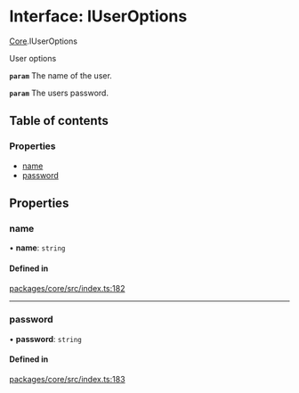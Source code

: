 # Interface: IUserOptions

[Core](../modules/Core.md).IUserOptions

User options

**`param`** The name of the user.

**`param`** The users password.

## Table of contents

### Properties

- [name](Core.IUserOptions.md#name)
- [password](Core.IUserOptions.md#password)

## Properties

### name

• **name**: `string`

#### Defined in

[packages/core/src/index.ts:182](https://github.com/iniquitybbs/iniquity/blob/29195b9/packages/core/src/index.ts#L182)

___

### password

• **password**: `string`

#### Defined in

[packages/core/src/index.ts:183](https://github.com/iniquitybbs/iniquity/blob/29195b9/packages/core/src/index.ts#L183)
